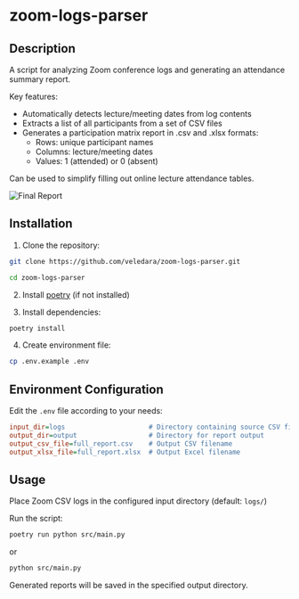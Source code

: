 # zoom-logs-parser

## Description

A script for analyzing Zoom conference logs and generating an attendance summary report. 

Key features:
- Automatically detects lecture/meeting dates from log contents
- Extracts a list of all participants from a set of CSV files
- Generates a participation matrix report in .csv and .xlsx formats:
    - Rows: unique participant names
    - Columns: lecture/meeting dates
    - Values: 1 (attended) or 0 (absent)

Can be used to simplify filling out online lecture attendance tables.

![Final Report](https://github.com/user-attachments/assets/ee5437f4-f14b-4299-8b90-261bb5fb9a33)

## Installation

1. Clone the repository:
```bash
git clone https://github.com/veledara/zoom-logs-parser.git

cd zoom-logs-parser
```

2. Install [poetry](https://python-poetry.org/docs/#installation) (if not installed)

3. Install dependencies:
```bash
poetry install
```
4. Create environment file:
```bash
cp .env.example .env
```

## Environment Configuration
Edit the `.env` file according to your needs:

```ini
input_dir=logs                     # Directory containing source CSV files
output_dir=output                  # Directory for report output
output_csv_file=full_report.csv    # Output CSV filename
output_xlsx_file=full_report.xlsx  # Output Excel filename
```

## Usage
Place Zoom CSV logs in the configured input directory (default: `logs/`)

Run the script:
```bash
poetry run python src/main.py
```
or

```bash
python src/main.py
```

Generated reports will be saved in the specified output directory.
